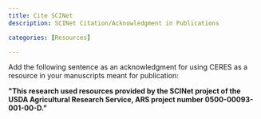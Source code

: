 ```yaml
---
title: Cite SCINet
description: SCINet Citation/Acknowledgment in Publications

categories: [Resources]

---
```


Add the following sentence as an acknowledgment for using CERES as a resource in your manuscripts meant for publication:  

**"This research used resources provided by the SCINet project of the USDA Agricultural Research Service, ARS project number 0500-00093-001-00-D."**
<!--excerpt-->